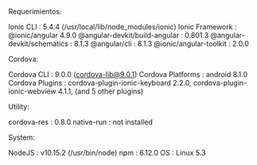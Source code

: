 Requerimientos:

   Ionic CLI                     : 5.4.4 (/usr/local/lib/node_modules/ionic)
   Ionic Framework               : @ionic/angular 4.9.0
   @angular-devkit/build-angular : 0.801.3
   @angular-devkit/schematics    : 8.1.3
   @angular/cli                  : 8.1.3
   @ionic/angular-toolkit        : 2.0.0

Cordova:

   Cordova CLI       : 9.0.0 (cordova-lib@9.0.1)
   Cordova Platforms : android 8.1.0
   Cordova Plugins   : cordova-plugin-ionic-keyboard 2.2.0, cordova-plugin-ionic-webview 4.1.1, (and 5 other plugins)

Utility:

   cordova-res : 0.8.0 
   native-run  : not installed

System:

   NodeJS : v10.15.2 (/usr/bin/node)
   npm    : 6.12.0
   OS     : Linux 5.3

